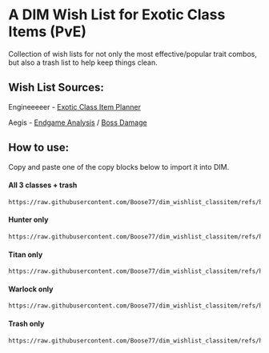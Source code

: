 # A DIM Wish List for Exotic Class Items (PvE)
Collection of wish lists for not only the most effective/popular trait combos, but also a trash list to help keep things clean.

## Wish List Sources:
Engineeeeer - [Exotic Class Item Planner](https://docs.google.com/spreadsheets/d/1gRfJIeC4-5mRv7dd5CWunVgUgpMV302UHw6zb5u7Uj0/template/preview)

Aegis - [Endgame Analysis](https://docs.google.com/spreadsheets/d/1JM-0SlxVDAi-C6rGVlLxa-J1WGewEeL8Qvq4htWZHhY/edit?gid=1756859209#gid=1756859209) /
        [Boss Damage](https://docs.google.com/spreadsheets/d/1_5wtBjRYHHxuF4oJKDb_iOGZs-wTkzB6RYbnyNLbuz4/edit?gid=639621230#gid=639621230)

## How to use:
Copy and paste one of the copy blocks below to import it into DIM.
#### All 3 classes + trash 
```
https://raw.githubusercontent.com/Boose77/dim_wishlist_classitem/refs/heads/main/wishlists/Class_Items_Hunter.txt|https://raw.githubusercontent.com/Boose77/dim_wishlist_classitem/refs/heads/main/wishlists/Class_Items_Titan.txt|https://raw.githubusercontent.com/Boose77/dim_wishlist_classitem/refs/heads/main/wishlists/Class_Items_Warlock.txt|https://raw.githubusercontent.com/Boose77/dim_wishlist_classitem/refs/heads/main/wishlists/Class_Items_Trash.txt
```
#### Hunter only
```
https://raw.githubusercontent.com/Boose77/dim_wishlist_classitem/refs/heads/main/wishlists/Class_Items_Hunter.txt
```
#### Titan only
```
https://raw.githubusercontent.com/Boose77/dim_wishlist_classitem/refs/heads/main/wishlists/Class_Items_Titan.txt
```
#### Warlock only
```
https://raw.githubusercontent.com/Boose77/dim_wishlist_classitem/refs/heads/main/wishlists/Class_Items_Warlock.txt
```
#### Trash only
```
https://raw.githubusercontent.com/Boose77/dim_wishlist_classitem/refs/heads/main/wishlists/Class_Items_Trash.txt
```

